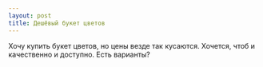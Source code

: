 ```yaml
---
layout: post 
title: Дешёвый букет цветов 
--- 
```

Хочу купить букет цветов, но цены везде так кусаются. Хочется, чтоб и качественно и доступно. Есть варианты?